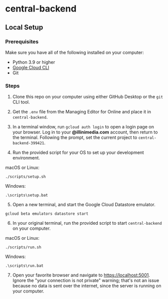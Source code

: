 # central-backend

## Local Setup

### Prerequisites

Make sure you have all of the following installed on your computer:

- Python 3.9 or higher
- [Google Cloud CLI](https://cloud.google.com/sdk/docs/install)
- Git

### Steps

1. Clone this repo on your computer using either GitHub Desktop or the `git` CLI tool.

2. Get the `.env` file from the Managing Editor for Online and place it in `central-backend`.

3. In a terminal window, run `gcloud auth login` to open a login page on your browser. Log in to your **@illinimedia.com** account, then return to the terminal. Following the prompt, set the current project to `central-backend-399421`.

4. Run the provided script for your OS to set up your development environment.

macOS or Linux:
```
./scripts/setup.sh
```

Windows:
```
.\scripts\setup.bat
```

5. Open a new terminal, and start the Google Cloud Datastore emulator.

```
gcloud beta emulators datastore start
```

6. In your original terminal, run the provided script to start `central-backend` on your computer.

macOS or Linux:
```
./scripts/run.sh
```

Windows:
```
.\scripts\run.bat
```

7. Open your favorite browser and navigate to <https://localhost:5001>. Ignore the "your connection is not private" warning; that's not an issue because no data is sent over the internet, since the server is running on your computer.
